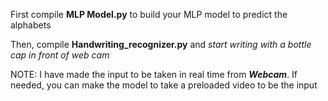 First compile **MLP Model.py** to build your MLP model to predict the alphabets

Then, compile **Handwriting_recognizer.py** and *start writing with a bottle cap in front of web cam*

NOTE: I have made the input to be taken in real time from ***Webcam***. If needed, you can make the model to take a preloaded video to be the input
